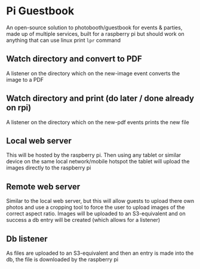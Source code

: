# Pi Guestbook

An open-source solution to photobooth/guestbook for events & parties, made up of multiple services, built for a raspberry pi but should work on anything that can use linux print `lpr` command

## Watch directory and convert to PDF

A listener on the directory which on the new-image event converts the image to a PDF

## Watch directory and print (do later / done already on rpi)

A listener on the directory which on the new-pdf events prints the new file

## Local web server

This will be hosted by the raspberry pi. Then using any tablet or similar device on the same local network/mobile hotspot the tablet will upload the images directly to the raspberry pi

## Remote web server

Similar to the local web server, but this will allow guests to upload there own photos and use a cropping tool to force the user to upload images of the correct aspect ratio. Images will be uploaded to an S3-equivalent and on success a db entry will be created (which allows for a listener)

## Db listener

As files are uploaded to an S3-equivalent and then an entry is made into the db, the file is downloaded by the raspberry pi
